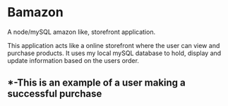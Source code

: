 # Bamazon
A node/mySQL amazon like, storefront application.

This application acts like a online storefront where the user can view and purchase products.
It uses my local mySQL database to hold, display and update information based on the users order.


  *-This is an example of a user making a successful purchase
  -
